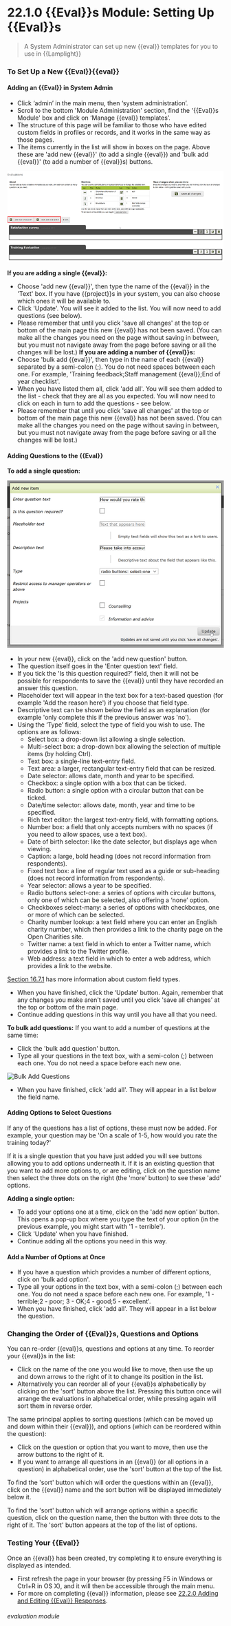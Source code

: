 # 22.1.0 {{Eval}}s Module: Setting Up {{Eval}}s

> A System Administrator can set up new {{eval}} templates for you to use in {{Lamplight}}



### To Set Up a New {{Eval}}{{eval}}
#### Adding an {{Eval}} in System Admin

- Click ‘admin’ in the main menu, then ‘system administration’.
- Scroll to the bottom 'Module Administration' section, find the '{{Eval}}s Module' box and click on ‘Manage {{eval}} templates’.
- The structure of this page will be familiar to those who have edited custom fields in profiles or records, and it works in the same way as those pages. 
- The items currently in the list will show in boxes on the page. Above these are 'add new {{eval}}' (to add a single {{eval}}) and 'bulk add {{eval}}' (to add a number of {{eval}}s) buttons. 

![System Admin {{Eval}}s Page](22.1.0a.png)

**If you are adding a single {{eval}}:**
   - Choose 'add new {{eval}}', then type the name of the {{eval}} in the 'Text' box. If you have {{project}}s in your system, you can also choose which ones it will be available to.
   - Click 'Update'. You will see it added to the list. You will now need to add questions (see below). 
   - Please remember that until you click 'save all changes' at the top or bottom of the main page this new {{eval}} has not been saved. (You can make all the changes you need on the page without saving in between, but you must not navigate away from the page before saving or all the changes will be lost.)
**If you are adding a number of {{eval}}s:**
   - Choose 'bulk add {{eval}}', then type in the name of each {{eval}} separated by a semi-colon (;). You do not need spaces between each one. For example, 'Training feedback;Staff management {{eval}};End of year checklist'.
   - When you have listed them all, click 'add all'. You will see them added to the list - check that they are all as you expected. You will now need to click on each in turn to add the questions - see below.
   - Please remember that until you click 'save all changes' at the top or bottom of the main page this new {{eval}} has not been saved. (You can make all the changes you need on the page without saving in between, but you must not navigate away from the page before saving or all the changes will be lost.)

#### Adding Questions to the {{Eval}}

**To add a single question:**

![The {{Eval}} Fields Dialogue Box](22.1.0c.png)

- In your new {{eval}}, click on the 'add new question' button. 
- The question itself goes in the 'Enter question text' field.
- If you tick the 'Is this question required?' field, then it will not be possible for respondents to save the {{eval}} until they have recorded an answer this question. 
- Placeholder text will appear in the text box for a text-based question (for example 'Add the reason here') if you choose that field type.
- Descriptive text can be shown below the field as an explanation (for example 'only complete this if the previous answer was 'no').
- Using the ‘Type’ field, select the type of field you wish to use. The options are as follows:
   - Select box: a drop-down list allowing a single selection.
   - Multi-select box: a drop-down box allowing the selection of multiple items (by holding Ctrl).
   - Text box: a single-line text-entry field.
   - Text area: a larger, rectangular text-entry field that can be resized.
   - Date selector: allows date, month and year to be specified.
   - Checkbox: a single option with a box that can be ticked.
   - Radio button: a single option with a circular button that can be ticked.
   - Date/time selector: allows date, month, year and time to be specified.
   - Rich text editor: the largest text-entry field, with formatting options.
   - Number box: a field that only accepts numbers with no spaces (if you need to allow spaces, use a text box).
   - Date of birth selector: like the date selector, but displays age when viewing.
   - Caption: a large, bold heading (does not record information from respondents).
   - Fixed text box: a line of regular text used as a guide or sub-heading (does not record information from respondents).
   - Year selector: allows a year to be specified.
   - Radio buttons select-one: a series of options with circular buttons, only one of which can be selected, also offering a ‘none’ option.
   - Checkboxes select-many: a series of options with checkboxes, one or more of which can be selected.
   - Charity number lookup: a text field where you can enter an English charity number, which then provides a link to the charity page on the Open Charities site.
   - Twitter name: a text field in which to enter a Twitter name, which provides a link to the Twitter profile.
   - Web address: a text field in which to enter a web address, which provides a link to the website.

[Section 16.7.1](/help/index/p/16.7.1) has more information about custom field types.

- When you have finished, click the ‘Update’ button. Again, remember that any changes you make aren't saved until you click 'save all changes' at the top or bottom of the main page.
- Continue adding questions in this way until you have all that you need. 

**To bulk add questions:**
If you want to add a number of questions at the same time:
- Click the 'bulk add question' button.
- Type all your questions in the text box, with a semi-colon (;) between each one. You do not need a space before each new one. 

![Bulk Add Questions](21.1.0d.png)

- When you have finished, click 'add all'. They will appear in a list below the field name.

#### Adding Options to Select Questions

If any of the questions has a list of options, these must now be added. For example, your question may be 'On a scale of 1-5, how would you rate the training today?'

If it is a single question that you have just added you will see buttons allowing you to add options underneath it. If it is an existing question that you want to add more options to, or are editing, click on the question name then select the three dots on the right (the 'more' button) to see these 'add' options. 

**Adding a single option:**

- To add your options one at a time, click on the 'add new option' button. This opens a pop-up box where you type the text of your option (in the previous example, you might start with '1 - terrible'). 
- Click 'Update' when you have finished. 
- Continue adding all the options you need in this way.

#### Add a Number of Options at Once

- If you have a question which provides a number of different options, click on 'bulk add option'. 
- Type all your options in the text box, with a semi-colon (;) between each one. You do not need a space before each new one. For example, '1 - terrible;2 - poor; 3 - OK;4 - good;5 - excellent'.
- When you have finished, click 'add all'. They will appear in a list below the question.

### Changing the Order of {{Eval}}s, Questions and Options

You can re-order {{eval}}s, questions and options at any time. To reorder your {{eval}}s in the list: 

- Click on the name of the one you would like to move, then use the up and down arrows to the right of it to change its position in the list. 
- Alternatively you can reorder all of your {{eval}}s alphabetically by clicking on the 'sort' button above the list. Pressing this button once will arrange the evaluations in alphabetical order, while pressing again will sort them in reverse order.

The same principal applies to sorting questions (which can be moved up and down within their {{eval}}), and options (which can be reordered within the question):

- Click on the question or option that you  want to move, then use the arrow buttons to the right of it. 
- If you want to arrange all questions in an {{eval}} (or all options in a question) in alphabetical order, use the 'sort' button at the top of the list.

To find the 'sort' button which will order the questions within an {{eval}}, click on the {{eval}} name and the sort button will be displayed immediately below it. 

To find the 'sort' button which will arrange options within a specific question, click on the question name, then the button with three dots to the right of it. The 'sort' button appears at the top of the list of options.

### Testing Your {{Eval}}  

Once an {{eval}} has been created, try completing it to ensure everything is displayed as intended. 
- First refresh the page in your browser (by pressing F5 in Windows or Ctrl+R in OS X), and it will then be accessible through the main menu. 
- For more on completing {{eval}} information, please see [22.2.0 Adding and Editing {{Eval}} Responses](/help/index/p/22.2.0).


###### evaluation module

